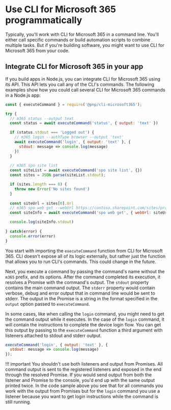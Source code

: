 # Use CLI for Microsoft 365 programmatically

Typically, you'll work with CLI for Microsoft 365 in a command line. You'll either call specific commands or build automation scripts to combine multiple tasks. But if  you're building software, you might want to use CLI for Microsoft 365 from your code.

## Integrate CLI for Microsoft 365 in your app

If you build apps in Node.js, you can integrate CLI for Microsoft 365 using its API. This API lets you call any of the CLI's commands. The following examples show how you could call several CLI for Microsoft 365 commands in a Node.js app:

```javascript
const { executeCommand } = require('@pnp/cli-microsoft365');

try {
  // m365 status --output text
  const status = await executeCommand('status', { output: 'text' })

  if (status.stdout === 'Logged out') {
    // m365 login --authType browser --output 'text'
    await executeCommand('login', { output: 'text' }, {
      stdout: message => console.log(message)
    })
  }
  
  // m365 spo site list 
  const siteList = await executeCommand('spo site list', {})
  const sites = JSON.parse(siteList.stdout);

  if (sites.length === 0) {
    throw new Error('No sites found')
  }
  
  const siteUrl = sites[0].Url
  // m365 spo web get --webUrl https://contoso.sharepoint.com/sites/project-x --withGroups
  const siteInfo = await executeCommand('spo web get', { webUrl: siteUrl, withGroups: true })

  console.log(siteInfo.stdout)
  
} catch(error) {
  console.error(error)
}
```

You start with importing the `executeCommand` function from CLI for Microsoft 365. CLI doesn't expose all of its logic externally, but rather just the function that allows you to run CLI's commands. This could change in the future.

Next, you execute a command by passing the command's name without the `m365` prefix, and its options. After the command completed its execution, it resolves a Promise with the command's output. The `stdout` property contains the main command output. The `stderr` property would contain verbose, debug and error output that in command line would be sent to stderr. The output in the Promise is a string in the format specified in the `output` option passed to `executeCommand`.

In some cases, like when calling the `login` command, you might need to get the command output while it executes. In the case of the `login` command, it will contain the instructions to complete the device login flow. You can get this output by passing to the `executeCommand` function a third argument with listeners attached to stdout and stderr output.

```javascript
executeCommand('login', { output: 'text' }, {
  stdout: message => console.log(message)
});
```

!!! important
    You shouldn't use both listeners and output from Promises. All command output is sent to the registered listeners and exposed in the end through the resolved Promise. If you would send output from both the listener and Promise to the console, you'd end up with the same output printed twice. In the code sample above you see that for all commands you work with the output from Promises but for the `login` command you use a listener because you want to get login instructions while the command is still running.
